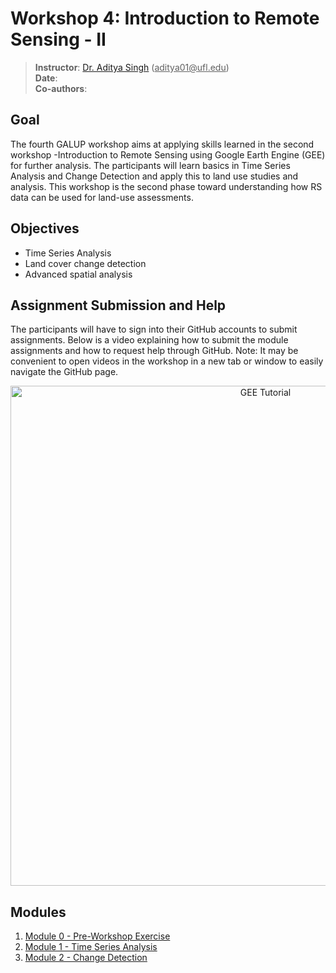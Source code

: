 # Workshop 4: Introduction to Remote Sensing - II

> **Instructor**: [Dr. Aditya Singh](https://abe.ufl.edu/people/faculty/aditya-singh/) (<ins>aditya01@<i></i>ufl.edu</ins>) <br>
> **Date**:<br>
> **Co-authors**: 
## Goal
The fourth GALUP workshop aims at applying skills learned in the second workshop -Introduction to Remote Sensing using Google Earth Engine (GEE) for further analysis. The participants will learn basics in Time Series Analysis and Change Detection and apply this to land use studies and analysis. This workshop is the second phase toward understanding how RS data can be used for land-use assessments.

## Objectives
- Time Series Analysis <br>
- Land cover change detection <br>
- Advanced spatial analysis <br>

## Assignment Submission and Help

The participants will have to sign into their GitHub accounts to submit assignments. Below is a video explaining how to submit the module assignments and how to request help through GitHub. Note: It may be convenient to open videos in the workshop in a new tab or window to easily navigate the GitHub page.


<p align="center">
  <a href="https://mediasite.video.ufl.edu/Mediasite/Play/9741afe237094a77aff3acbf6c2df8a91d" target="_blank">
    <img src="https://user-images.githubusercontent.com/84922404/139679866-11650dd6-855f-4420-82c1-fa0f4071ee37.png" alt= "GEE Tutorial" width="800">
  </a>
</p>

## Modules

1. [Module 0 - Pre-Workshop Exercise](module0.md)
2. [Module 1 - Time Series Analysis](module1.md)
3. [Module 2 - Change Detection](module2.md)


